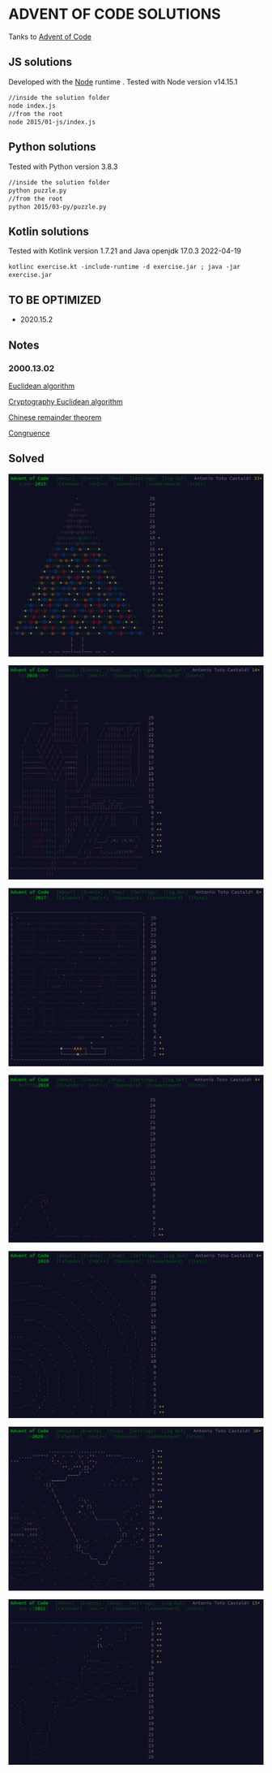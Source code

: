 ADVENT OF CODE SOLUTIONS
========================

Tanks to [Advent of Code](https://adventofcode.com/)

## JS solutions

Developed with the [Node](https://nodejs.org/en/) runtime . Tested with Node version v14.15.1

```console
//inside the solution folder
node index.js
//from the root
node 2015/01-js/index.js
```

## Python solutions

Tested with Python version 3.8.3

```console
//inside the solution folder
python puzzle.py
//from the root
python 2015/03-py/puzzle.py
```

## Kotlin solutions

Tested with Kotlink version 1.7.21 and Java openjdk 17.0.3 2022-04-19

```console
kotlinc exercise.kt -include-runtime -d exercise.jar ; java -jar exercise.jar
```

## TO BE OPTIMIZED

- 2020.15.2

## Notes

### 2000.13.02

[Euclidean algorithm](https://en.wikipedia.org/wiki/Euclidean_algorithm)

[Cryptography Euclidean algorithm](https://www.khanacademy.org/computing/computer-science/cryptography/modarithmetic/a/the-euclidean-algorithm)

[Chinese remainder theorem](https://en.wikipedia.org/wiki/Chinese_remainder_theorem)

[Congruence](https://en.wikipedia.org/wiki/Modular_arithmetic#Congruence)

## Solved

![2015 Calendar](./2015.18.1-calendar.png?&raw=true "2015 Calendar")

![2016 Calendar](./2016.08.2-calendar.png?&raw=true "2016 Calendar")

![2017 Calendar](./2017.04.1-calendar.png?&raw=true "2017 Calendar")

![2018 Calendar](./2018.02.2-calendar.png?&raw=true "2018 Calendar")

![2019 Calendar](./2019.02.2-calendar.png?&raw=true "2019 Calendar")

![2020 Calendar](./2020.16.2-calendar.png?&raw=true "2020 Calendar")

![2021 Calendar](./2021.08.2-calendar.png?&raw=true "2021 Calendar")
